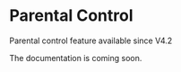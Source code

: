 # Parental Control

Parental control feature available since V4.2

The documentation is coming soon.
